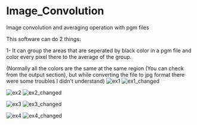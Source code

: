 # Image_Convolution
Image convolution and averaging operation with pgm files

This software can do 2 things:

1- It can group the areas that are seperated by black color in a pgm file and color every pixel there to the average of the group.

(Normally all the colors are the same at the same region (You can check from the output section), but while converting the file to jpg format there were some troubles I didn't understand)
![ex1](https://user-images.githubusercontent.com/121832450/214447300-83920021-666e-4564-8b7a-1aefd0c0cb81.jpg)
![ex1_changed](https://user-images.githubusercontent.com/121832450/214447312-03b56c0e-fa44-47a1-b354-262266a9a732.jpg)

![ex2](https://user-images.githubusercontent.com/121832450/214447630-3fc79381-6265-40c0-adfc-7f2181ae9621.jpg)
![ex2_changed](https://user-images.githubusercontent.com/121832450/214447637-28dd8b36-f742-42a1-b984-a2a74a6f8d07.jpg)

![ex3](https://user-images.githubusercontent.com/121832450/214447643-04adc044-74e3-4499-9535-002560b37cf5.jpg)
![ex3_changed](https://user-images.githubusercontent.com/121832450/214447647-f8263e61-9605-4e44-9764-8f61def187c3.jpg)

![ex4](https://user-images.githubusercontent.com/121832450/214447659-a5d729d5-f298-4865-91d7-c4f261ef8b4e.jpg)
![ex4_changed](https://user-images.githubusercontent.com/121832450/214447669-dddcb261-eade-4f31-af76-f9ab547fd073.jpg)
